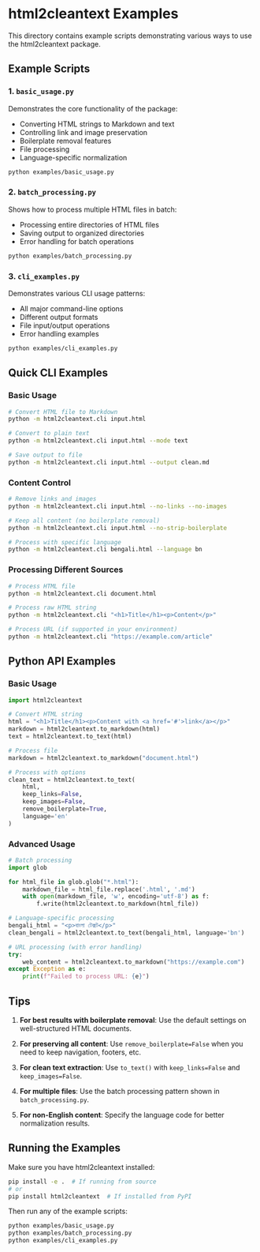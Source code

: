 # html2cleantext Examples

This directory contains example scripts demonstrating various ways to use the html2cleantext package.

## Example Scripts

### 1. `basic_usage.py`
Demonstrates the core functionality of the package:
- Converting HTML strings to Markdown and text
- Controlling link and image preservation
- Boilerplate removal features
- File processing
- Language-specific normalization

```bash
python examples/basic_usage.py
```

### 2. `batch_processing.py`
Shows how to process multiple HTML files in batch:
- Processing entire directories of HTML files
- Saving output to organized directories
- Error handling for batch operations

```bash
python examples/batch_processing.py
```

### 3. `cli_examples.py`
Demonstrates various CLI usage patterns:
- All major command-line options
- Different output formats
- File input/output operations
- Error handling examples

```bash
python examples/cli_examples.py
```

## Quick CLI Examples

### Basic Usage
```bash
# Convert HTML file to Markdown
python -m html2cleantext.cli input.html

# Convert to plain text
python -m html2cleantext.cli input.html --mode text

# Save output to file
python -m html2cleantext.cli input.html --output clean.md
```

### Content Control
```bash
# Remove links and images
python -m html2cleantext.cli input.html --no-links --no-images

# Keep all content (no boilerplate removal)
python -m html2cleantext.cli input.html --no-strip-boilerplate

# Process with specific language
python -m html2cleantext.cli bengali.html --language bn
```

### Processing Different Sources
```bash
# Process HTML file
python -m html2cleantext.cli document.html

# Process raw HTML string
python -m html2cleantext.cli "<h1>Title</h1><p>Content</p>"

# Process URL (if supported in your environment)
python -m html2cleantext.cli "https://example.com/article"
```

## Python API Examples

### Basic Usage
```python
import html2cleantext

# Convert HTML string
html = "<h1>Title</h1><p>Content with <a href='#'>link</a></p>"
markdown = html2cleantext.to_markdown(html)
text = html2cleantext.to_text(html)

# Process file
markdown = html2cleantext.to_markdown("document.html")

# Process with options
clean_text = html2cleantext.to_text(
    html,
    keep_links=False,
    keep_images=False,
    remove_boilerplate=True,
    language='en'
)
```

### Advanced Usage
```python
# Batch processing
import glob

for html_file in glob.glob("*.html"):
    markdown_file = html_file.replace('.html', '.md')
    with open(markdown_file, 'w', encoding='utf-8') as f:
        f.write(html2cleantext.to_markdown(html_file))

# Language-specific processing
bengali_html = "<p>বাংলা টেক্সট</p>"
clean_bengali = html2cleantext.to_text(bengali_html, language='bn')

# URL processing (with error handling)
try:
    web_content = html2cleantext.to_markdown("https://example.com")
except Exception as e:
    print(f"Failed to process URL: {e}")
```

## Tips

1. **For best results with boilerplate removal**: Use the default settings on well-structured HTML documents.

2. **For preserving all content**: Use `remove_boilerplate=False` when you need to keep navigation, footers, etc.

3. **For clean text extraction**: Use `to_text()` with `keep_links=False` and `keep_images=False`.

4. **For multiple files**: Use the batch processing pattern shown in `batch_processing.py`.

5. **For non-English content**: Specify the language code for better normalization results.

## Running the Examples

Make sure you have html2cleantext installed:
```bash
pip install -e .  # If running from source
# or
pip install html2cleantext  # If installed from PyPI
```

Then run any of the example scripts:
```bash
python examples/basic_usage.py
python examples/batch_processing.py
python examples/cli_examples.py
```
